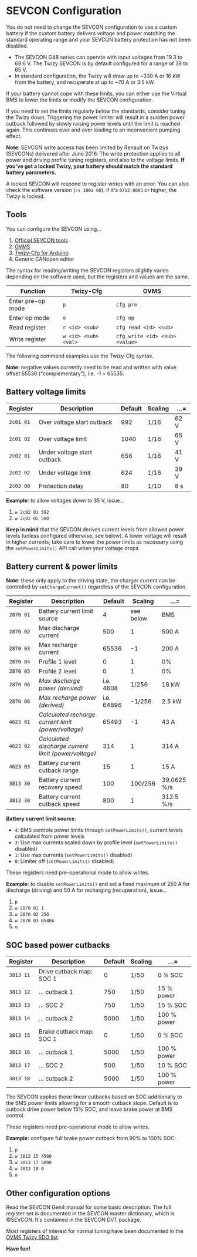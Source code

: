# SEVCON Configuration

You do not need to change the SEVCON configuration to use a custom battery if the custom battery delivers voltage and power matching the standard operating range and your SEVCON battery protection has not been disabled.

- The SEVCON G48 series can operate with input voltages from 19.3 to 69.6 V. The Twizy SEVCON is by default configured for a range of 39 to 65 V.
- In standard configuration, the Twizy will draw up to ~330 A or 16 kW from the battery, and recuperate at up to ~70 A or 3.5 kW.

If your battery cannot cope with these limits, you can either use the Virtual BMS to lower the limits or modify the SEVCON configuration.

If you need to set the limits regularly below the standards, consider tuning the Twizy down. Triggering the power limiter will result in a sudden power cutback followed by slowly raising power levels until the limit is reached again. This continues over and over leading to an inconvenient pumping effect.

**Note**: SEVCON write access has been limited by Renault on Twizys (SEVCONs) delivered after June 2016. The write protection applies to all power and driving profile tuning registers, and also to the voltage limits. **If you've got a locked Twizy, your battery should match the standard battery parameters.**

A locked SEVCON will respond to register writes with an error. You can also check the software version (`rs 100a 00`): if it's `0712.0003` or higher, the Twizy is locked.


## Tools

You can configure the SEVCON using…

1. [Official SEVCON tools](http://www.sevcon.com/products/low-voltage-controllers/gen4/)
2. [OVMS](https://github.com/openvehicles/Open-Vehicle-Monitoring-System)
3. [Twizy-Cfg for Arduino](https://github.com/dexterbg/Twizy-Cfg)
4. Generic CANopen editor

The syntax for reading/writing the SEVCON registers slightly varies depending on the software used, but the registers and values are the same.

| Function | Twizy-Cfg | OVMS |
| --- | --- | --- |
| Enter pre-op mode | `p` | `cfg pre` |
| Enter op mode | `o` | `cfg op` |
| Read register | `r <id> <sub>` | `cfg read <id> <sub>` |
| Write register | `w <id> <sub> <val>` | `cfg write <id> <sub> <value>` |

The following command examples use the Twizy-Cfg syntax.

**Note**: negative values currently need to be read and written with value offset 65536 ("complementary"), i.e. -1 = 65535.


## Battery voltage limits

| Register | Description | Default | Scaling | …= |
| --- | --- | --- | --- | --- |
| `2c01 01` | Over voltage start cutback | 992 | 1/16 | 62 V |
| `2c01 02` | Over voltage limit | 1040 | 1/16 | 65 V |
| `2c02 01` | Under voltage start cutback | 656 | 1/16 | 41 V |
| `2c02 02` | Under voltage limit | 624 | 1/16 | 39 V |
| `2c03 00` | Protection delay | 80 | 1/10 | 8 s |

**Example**: to allow voltages down to 35 V, issue…

1. `w 2c02 01 592`
2. `w 2c02 02 560`

**Keep in mind** that the SEVCON derives current levels from allowed power levels (unless configured otherwise, see below). A lower voltage will result in higher currents, take care to lower the power limits as necessary using the `setPowerLimits()` API call when your voltage drops.


## Battery current & power limits

**Note**: these only apply to the driving state, the charger current can be controlled by `setChargeCurrent()` regardless of the SEVCON configuration.

| Register | Description | Default | Scaling | …= |
| --- | --- | --- | --- | --- |
| `2870 01` | Battery current limit source | 4 | see below | BMS |
| `2870 02` | Max discharge current | 500 | 1 | 500 A |
| `2870 03` | Max recharge current | 65536 | -1 | 200 A |
| `2870 04` | Profile 1 level | 0 | 1 | 0% |
| `2870 05` | Profile 2 level | 0 | 1 | 0% |
| `2870 06` | _Max discharge power (derived)_ | i.e. 4608 | 1/256 | 18 kW |
| `2870 06` | _Max recharge power (derived)_ | i.e. 64896 | -1/256 | 2.5 kW |
| `4623 01` | _Calculated recharge current limit (power/voltage)_ | 65493 | -1 | 43 A |
| `4623 02` | _Calculated discharge current limit (power/voltage)_ | 314 | 1 | 314 A |
| `4623 03` | Battery current cutback range | 15 | 1 | 15 A |
| `3813 30` | Battery current recovery speed | 100 | 100/256 | 39.0625 %/s |
| `3813 30` | Battery current cutback speed | 800 | 1 | 312.5 %/s |

**Battery current limit source**:
  - `4`: BMS controls power limits through `setPowerLimits()`, current levels calculated from power levels
  - `3`: Use max currents scaled down by profile level (`setPowerLimits()` disabled)
  - `1`: Use max currents (`setPowerLimits()` disabled)
  - `0`: Limiter off (`setPowerLimits()` disabled)

These registers need pre-operational mode to allow writes.

**Example**: to disable `setPowerLimits()` and set a fixed maximum of 250 A for discharge (driving) and 50 A for recharging (recuperation), issue…

1. `p`
2. `w 2870 01 1`
3. `w 2870 02 250`
4. `w 2870 03 65486`
5. `o`


## SOC based power cutbacks

| Register | Description | Default | Scaling | …= |
| --- | --- | --- | --- | --- |
| `3813 11` | Drive cutback map: SOC 1 | 0 | 1/50 | 0 % SOC |
| `3813 12` | … cutback 1 | 750 | 1/50 | 15 % power |
| `3813 13` | … SOC 2 | 750 | 1/50 | 15 % SOC |
| `3813 14` | … cutback 2 | 5000 | 1/50 | 100 % power |
| `3813 15` | Brake cutback map: SOC 1 | 0 | 1/50 | 0 % SOC |
| `3813 16` | … cutback 1 | 5000 | 1/50 | 100 % power |
| `3813 17` | … SOC 2 | 500 | 1/50 | 10 % SOC |
| `3813 18` | … cutback 2 | 5000 | 1/50 | 100 % power |

The SEVCON applies these linear cutbacks based on SOC additionally to the BMS power limits allowing for a smooth cutback slope. Default is to cutback drive power below 15% SOC, and leave brake power at BMS control.

These registers need pre-operational mode to allow writes.

**Example**: configure full brake power cutback from 90% to 100% SOC:

1. `p`
2. `w 3813 15 4500`
3. `w 3813 17 5000`
4. `w 3813 18 0`
5. `o`


## Other configuration options

Read the SEVCON Gen4 manual for some basic description. The full register set is documented in the SEVCON master dictionary, which is ©SEVCON. It's contained in the SEVCON DVT package.

Most registers of interest for normal tuning have been documented in the [OVMS Twizy SDO list](https://github.com/openvehicles/Open-Vehicle-Monitoring-System/raw/master/docs/Renault-Twizy/Twizy-SDO-List.ods).

**Have fun!**
